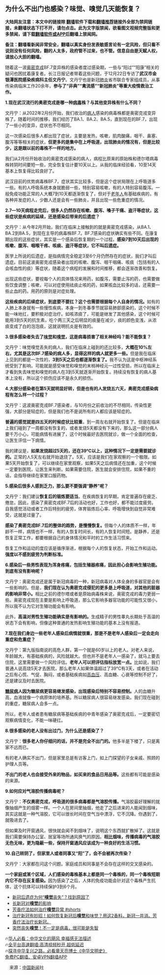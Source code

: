  <!-- 面包屑导航 --> <h2>为什么不出门也感染？味觉、嗅觉几天能恢复？</h2> <p class="notice"><b>大陆网友注意：本文中的链接除 <a href="https://github.com/bannedbook/fanqiang" >翻墙</a>软件下载和<a href="https://github.com/killgcd/justmysocks/blob/master/README.md">翻墙推荐</a>链接外全部为禁网链接，未翻墙状态下打不开，请勿点击。此为文字版禁闻，欲看图文视频完整版和更多禁闻，请下载<a href="https://github.com/bannedbook/fanqiang">翻墙软件或APP</a>后翻墙上禁闻网。</p><p>备注：翻墙看新闻非常安全，翻墙以真实身份发表敏感言论有一定风险，但只看不说则没有任何风险，翻的人太多，政府管不过来，也不管。信息自由是天赋人权，请放心大胆的翻墙。</b></p>  <div class="entry"> <p>随着这一波<a href="https://www.bannedbook.org/bnews/tag/%e5%a5%a5%e5%af%86%e5%85%8b%e6%88%8e/" class="st_tag internal_tag" rel="tag" title="标签 奥密克戎 下的日志">奥密克戎</a>BF.7变异株的感染者度过感染期，一些与“阳过”“阳康”相关的疑问也困扰着康复者。长江日报记者带着这些问题，于12月22日专访了<strong>武汉市金银潭医院感染疾病科主任文丹宁</strong>。文丹宁也是新冠<a href="https://www.bannedbook.org/bnews/tag/%e8%82%ba%e7%82%8e/" class="st_tag internal_tag" rel="tag" title="标签 肺炎 下的日志">肺炎</a>省市联合专家组成员，从事传染病临床工作20余年，<strong>参与了“非典”“禽流感”“新冠肺炎”等重大疫情救治工作。</strong></p> <p><strong>1.现在武汉流行的奥密克戎是哪一种<a href="https://www.bannedbook.org/bnews/tag/%e7%97%85%e6%af%92/" class="st_tag internal_tag" rel="tag" title="标签 病毒 下的日志">病毒</a>株？与其他变异株有什么不同？</strong></p> <p>文丹宁：从2022年2月份开始，我们收治的<a href="https://www.bannedbook.org/bnews/tag/%E7%97%85%E4%BA%BA/" class="st_tag internal_tag" rel="tag" title="标签 病人 下的日志">病人</a>感染的病毒株都是奥密克戎变异株了。随着时间的推移，我们经历了BA.1、BA.2、BA.5，直到现在的BF.7，出现了一些小的变异，症状也不尽相同。</p> <p>这一次感染后很多人都出现了症状，主要是发热，咳嗽，肌肉酸痛，咽干、鼻塞、腹泻等等相关的症状，<strong>但更多的是集中在上呼吸道，出现肺炎的情况有，但是比较少，这是跟以前的毒株不一样的地方。</strong></p> <p><strong></strong></p> <p>我们从2月份开始收治的奥密克戎感染的病人，病程比原来的原始株和德尔塔病毒株转阴时间要短一些，完全恢复估计要10天以上。从我的临床经验看，10至14天基本上恢复得比较良好了。</p> <p>武汉目前的优势病毒株BF.7，症状其实比较多，但是这个症状局限在上呼吸道多一些。有的人呼吸系统本身就脆弱一些，特别容易咳嗽，有的人特别容易腹泻。一般免疫功能正常的人大概7到10天都逐渐恢复了，但对于<a href="https://www.bannedbook.org/bnews/tag/%E8%80%81%E5%B9%B4%E4%BA%BA/" class="st_tag internal_tag" rel="tag" title="标签 老年人 下的日志">老年人</a>有基础疾病的，有各种并发症的人，少数人还是会有一些肺炎，并且出现一些危重症的情况。</p> <p><strong>2.7—10天病程走完后，很多人仍然存在咳嗽、腹泻、嗓子干痛、盗汗等症状，这些症状是疾病的延续，还是感染后带来的后遗症？</strong></p> <p>文丹宁：从今年2月开始，我们在临床上接触到的就是奥密克戎感染，从BA.1、BA.2到BA.5，到现在主导的病毒株BF.7。BF.7感染的症状确实有些不同。在康复期出现的这些症状，其实是一个感染后恢复期的一个过程。<strong>感染7到10天后出现的咳嗽、腹泻、咽喉干疼、咳痰、盗汗等症状，它不叫后遗症。</strong></p> <p>医学上所说的后遗症，是指病情完全稳定3至6个月仍然存在的症状，我们才叫后遗症。目前这波奥密克戎感染者出现的咳嗽、腹泻、咽干咽痛、咳痰（包括有的人会咳血性的痰）等症状，随着这个病程的发展和时间推移，都会逐渐改善和恢复。</p>  <p>出现这些症状，要视每个人的具体情况来用药，如腹泻，需要止泻的药，也需要做些饮食调整；咳嗽，可以对症使用祛痰止咳的药，如果咳血比较多的话，还需要一些止血的药。用药的原则是对症处理。</p> <p><strong>这些疾病的后续症状，到底要不要扛？这个也需要根据每个人自身的情况。</strong>如有的人肺上本身就有一些慢性疾病，本身一到冬春季节就容易肺部感染的，这个时候不能一味地扛，要积极对症治疗。如咳浓痰了，可能是继发了其他感染，这个时候可能用3到5天的抗生素，吃个两三天之后明显的痰量在减少，痰的颜色变浅，从浓痰变成了白的泡泡痰，这就说明抗炎是有效的。</p> <p><strong>3.很多感染者失去了<a href="https://www.bannedbook.org/bnews/tag/%E5%91%B3%E8%A7%89/" class="st_tag internal_tag" rel="tag" title="标签 味觉 下的日志">味觉</a>和<a href="https://www.bannedbook.org/bnews/tag/%E5%97%85%E8%A7%89/" class="st_tag internal_tag" rel="tag" title="标签 嗅觉 下的日志">嗅觉</a>，这是病毒损害了相关神经吗？能不能恢复？</strong></p> <p>文丹宁：味觉嗅觉丢失的病人，我们在临床上碰到的还比较多，<strong>大概在10%左右，尤其是这次BF.7感染的病人多，显得这样的病人就更多一些。</strong>但是我在临床上见到的都是一次性的，<strong>3到5天之后也都逐渐恢复了。</strong>我不认为这是中枢神经系统受到了影响，可能就是感受味觉和嗅觉的末梢神经元一过性受损，所以在临床上才看到失去味觉和嗅觉的病人在3到5天就逐渐开始恢复。持续没有恢复的病人基本上没有，所以这个损伤应该不是永久的损伤。</p> <p><strong>4.大部分感染者在第5天就明显好转，但是也有的人发烧五六天，奥密克戎感染病程有怎么样一个过程？</strong></p> <p>文丹宁：这波奥密克戎BF.7感染者，与10月份之前收治的不尽相同，传染性更强，大部分是轻症的，但是我们也不是说所有的人都应该是轻症的。</p> <p><strong>普遍的感觉就是四五天的时候症状比较重</strong>，到一周左右就开始恢复了。但是在临床上我们碰到了一周都没有恢复的，或者发烧5天都没有下来的，那么这一部分病人要千万小心，可能病情有进展了，这个时候最好去医院就诊，做一个全面的检查，让医生评估一下病情。</p> <p>我的建议是，<strong>如果发烧超过5天的，还在39℃以上，这种情况下一定是需要就诊的。</strong>正常的人5天左右就开始退烧了。5天，应该是我们在家观察的一个极限。如果5天开始恢复了，可以继续在家里观察，如果5天之后病情还在加重，这个时候一定要到医院，让医生来判断。如果需要住院，医生就会安排住院，如果不重的话，会指导继续在家里口服药物。</p> <p><strong>5.感染后很多人感到乏力，那么要不要强调“静养”呢？</strong></p> <p>文丹宁：我们建议<strong>恢复后的锻炼要适当</strong>。在疾病恢复的早期，肯定普遍存在疲乏、倦怠，因此，感染了奥密克戎BF.7后的活动也好，工作也好，都不能过度疲劳。自我感觉活动或者工作后特别的疲劳，体育锻炼后心率、呼吸增快到自觉非常难受，这就是过量了。</p>  <p><strong>感染了奥密克戎BF.7后的整体的趋势，是慢慢恢复。</strong>但每个人的体质不一样，年龄不一样，病情也不一样，有的人恢复时间长，有的人恢复时间短。是静养，还是恢复正常工作，都要根据自己的身体情况和平时的工作生活习惯来。</p> <p>恢复工作和运动的度应该是循序渐进，根据每个人的恢复状态，开始工作和运动。<strong>强度以不感到疲劳为判断标准。</strong></p> <p><strong>6.感染后一些男性表现为浑身疼痛，包括生殖器疼痛，因此担心会影响生殖功能。到底有没有影响呢？</strong></p> <p>文丹宁：奥密克戎还是属于新冠病毒的一种，新冠病毒对人体全身的多器官是会有一些影响的。但是，<strong>我们现在认为奥密克戎侵犯的更多是上呼吸道，对其他的脏器的影响非常小。</strong>相比之前的德尔塔或者是原始病毒株来说，奥密克戎的毒力更弱一些。奥密克戎现在主要是影响上呼吸道，那么它影响多器官功能的可能性又很小，所以我不认为它对生殖功能会有影响。</p> <p>此外，<strong>高温对男性生殖功能确实是有影响的。</strong>生成精子的男性睾丸长期处于高温的状态下会有影响，但像这种普通的发热影响生殖功能的基本上没有报道。</p> <p><strong>7.现在我们身边一些老年人感染后病情就很重，那是不是老年人感染后一定会走向重症和危重症？</strong></p> <p>文丹宁：第九版指南说的高危人群，第一个就是60岁以上的老人。对老人来说，年龄越大，有基础疾病的，风险就越大。但也并不是老年人一感染了，就马上要去住院，这里需要做一个风险评估。<strong>老年人可以把评估指标放宽一点。</strong>比如说，我们普通人说高烧5天才去医院，那么老年人如果体温超过了39℃有3天，或者在活动之后有心慌、气促、胸闷，或者基础疾病如<a href="https://www.bannedbook.org/bnews/tag/%e9%ab%98%e8%a1%80%e5%8e%8b/" class="st_tag internal_tag" rel="tag" title="标签 高血压 下的日志">高血压</a>、高血糖、心衰等控制不好了，还是建议及时去医院。</p> <p><strong><a href="https://www.bannedbook.org/bnews/tag/%e7%b3%96%e5%b0%bf%e7%97%85/" class="st_tag internal_tag" rel="tag" title="标签 糖尿病 下的日志">糖尿病</a>人因为糖尿病更容易继发感染，出现感染后特别不容易控制。</strong>人的血糖升高，血液就像一个病原体的培养基。所以糖尿病人很容易继发感染。我们现在碰到的重症，糖尿病人会多一点。</p> <p>所以，老年人或者患有糖尿病等基础疾病的中青年感染了奥密克戎后，一定要密切观察病情变化，不能一味硬扛。</p> <p><strong>8.很多感染的老人没有出过门，为什么还是感染了？</strong></p>  <p>文丹宁：<strong>很多老人你仔细问的话，并不是完全不出门的。</strong>他多半是下楼了，只是离家不远而已。</p> <p>有的老人确实不出门，但是家里总是有访客上门，如上门探望的子女亲戚、照顾的护理人员等。</p> <p><strong>不出门的老人也会接受外来的物品，如买来的食品日用品等。</strong>这些都有可能是感染的来源。</p> <p><strong>9.如何应对气溶胶传播病毒呢？</strong></p> <p>文丹宁：<strong>不仅奥密克戎，呼吸道的很多病毒都是气溶胶传播。</strong>气溶胶最好理解的就像抽烟产生的烟雾一样。一个人在房间里抽烟，他走了之后进来的人能闻到烟味，其实这就是一种气溶胶，它可以很长时间在空气当中漂浮，它不沉降。你遇到了，就吸进去了。</p> <p>但如果及时开窗通风，很快就会闻不到烟味了，说明这个东西就扩散掉了。这就是我们需要保持办公室、居室等场所通风换气的原因。<strong>相比烟味，传播病毒的气溶胶无色无味，更为隐蔽一些，保持开窗通风应该成为一种良好的生活习惯。</strong></p> <p><strong>10.自己转阴了，但家里人或者同事又“阳”了，会不会被再次传染？</strong></p> <p>文丹宁：大家都在问这个问题。家庭成员和同事是不会存在这样的交叉感染的。</p> <p><strong>一个家庭或某个区域，人们感染的毒株基本上都是同一个毒株的，同一个毒株短期内它不存在反复感染。</strong>因为感染了之后，人体的免疫功能会针对这个毒株产生抗体，这个抗体可以持续保护3到6个月。</p> <!--<div id="taboola-mid-1"></div>--><ul class='op-related-articles' title='相关阅读'> <li><a href='https://www.bannedbook.org/bnews/health/20221224/1827687.html' target='_blank'>新冠后遗症为何“<b>嗅觉</b>丧失”？找到原因了</a></li> <li><a href='https://www.bannedbook.org/bnews/sohnews/20221211/1822340.html' target='_blank'>长新冠对<b>嗅觉</b>的影响</a></li> <li><a href='https://www.bannedbook.org/bnews/sohnews/20221208/1821038.html' target='_blank'>芳香疗法如何治疗<b>嗅觉</b>异常 #shorts</a></li> <li><a href='https://www.bannedbook.org/bnews/sohnews/20221122/1814742.html' target='_blank'>治疗新冠有妙招！如何恢复新冠后<b>嗅觉</b>和味觉？用这2香料，新冠一并消。芳香疗法治疗长新冠。</a></li> <li><a href='https://www.bannedbook.org/bnews/comments/20220810/1769723.html' target='_blank'>突然丧失<b>嗅觉</b>！不一定是病毒，很可能是失智</a></li> </ul> <p class="texttj"> 🔥<a href="https://www.bannedbook.org/bnews/comments/20220220/1694796.html" target="_blank">华人必看：中华文化的飓风 幸福感无法描述</a><br/> 🔥<a href="https://github.com/bannedbook/fanqiang/wiki/V2ray%E6%9C%BA%E5%9C%BA" target="_blank">全平台高速翻墙:高清视频秒开,超低延迟</a><br/> 🔥<a href="https://www.bannedbook.org/bnews/comments/20220808/1768773.html" target="_blank">探寻中华复兴之路，必看章天亮博士《中华文明史》</a><br/> <a href="https://github.com/bannedbook/fanqiang/wiki/%E7%A6%81%E9%97%BB%E7%BD%91%E5%AE%89%E5%8D%93%E7%BF%BB%E5%A2%99%E6%96%B0%E9%97%BBAPP" target="_blank">免费PC翻墙、安卓VPN翻墙APP</a><br/> </p> <p class="src-info">　来源：<span class='wp_keywordlink_affiliate'><a href="https://www.bannedbook.org/bnews/cnnews/" title="中国新闻">中国新闻</a></span>社 </p><a name='sharetosocial'></a> <div style="margin-bottom:5px;padding-bottom:5px;clear:both"> <div id="archive-pix-1" class="banner-ads"> <!-- AuctionX Display platform tag START --> <div id="27602x728x90x621x_ADSLOT1" clicktrack="%%CLICK_URL_ESC%%"></div>  <!-- AuctionX Display platform tag END --> </div> <div id="archive-pix-2" class="banner-ads"> <!-- AuctionX Display platform tag START --> <div id="27556x300x250x621x_ADSLOT1" clicktrack="%%CLICK_URL_ESC%%" style="margin:0 auto;text-align:center"></div>  <!-- AuctionX Display platform tag END --> </div> </div>  <div id="archive-pix-1" class="banner-ads"> <!-- AuctionX Display platform tag START --> <div id="27603x728x90x621x_ADSLOT1" clicktrack="%%CLICK_URL_ESC%%"></div>  <!-- AuctionX Display platform tag END --> </div> </div><!--END ENTRY--> 